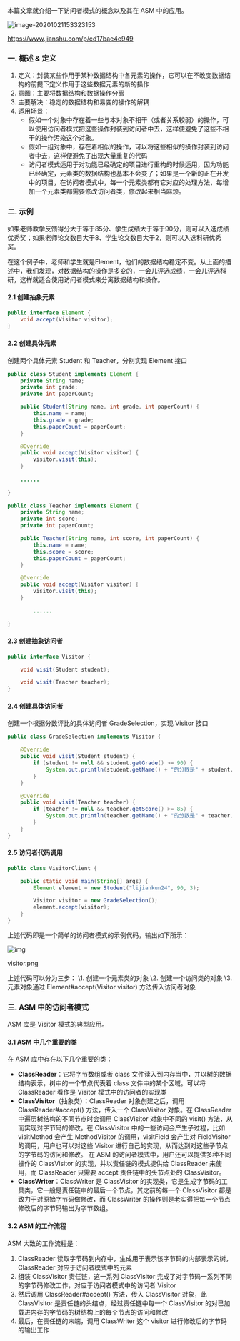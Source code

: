 本篇文章就介绍一下访问者模式的概念以及其在 ASM 中的应用。



![image-20201021153323153](http://wupan.dns.army:5000/wupan/Typora-Picgo-Gitee/raw/branch/master/img/20201021153323.png)



https://www.jianshu.com/p/cd17bae4e949



### 一. 概述 & 定义

1. 定义：封装某些作用于某种数据结构中各元素的操作，它可以在不改变数据结构的前提下定义作用于这些数据元素的新的操作
2. 意图：主要将数据结构和数据操作分离
3. 主要解决：稳定的数据结构和易变的操作的解耦
4. 适用场景：
   - 假如一个对象中存在着一些与本对象不相干（或者关系较弱）的操作，可以使用访问者模式把这些操作封装到访问者中去，这样便避免了这些不相干的操作污染这个对象。
   - 假如一组对象中，存在着相似的操作，可以将这些相似的操作封装到访问者中去，这样便避免了出现大量重复的代码
   - 访问者模式适用于对功能已经确定的项目进行重构的时候适用，因为功能已经确定，元素类的数据结构也基本不会变了；如果是一个新的正在开发中的项目，在访问者模式中，每一个元素类都有它对应的处理方法，每增加一个元素类都需要修改访问者类，修改起来相当麻烦。

### 二. 示例

如果老师教学反馈得分大于等于85分、学生成绩大于等于90分，则可以入选成绩优秀奖；如果老师论文数目大于8、学生论文数目大于2，则可以入选科研优秀奖。

在这个例子中，老师和学生就是Element，他们的数据结构稳定不变。从上面的描述中，我们发现，对数据结构的操作是多变的，一会儿评选成绩，一会儿评选科研，这样就适合使用访问者模式来分离数据结构和操作。

#### 2.1 创建抽象元素



```java
public interface Element {
    void accept(Visitor visitor);
}
```

#### 2.2 创建具体元素

创建两个具体元素 Student 和 Teacher，分别实现 Element 接口



```java
public class Student implements Element {
    private String name;
    private int grade;
    private int paperCount;

    public Student(String name, int grade, int paperCount) {
        this.name = name;
        this.grade = grade;
        this.paperCount = paperCount;
    }

    @Override
    public void accept(Visitor visitor) {
        visitor.visit(this);
    }
        
    ......
      
}
```



```java
public class Teacher implements Element {
    private String name;
    private int score;
    private int paperCount;

    public Teacher(String name, int score, int paperCount) {
        this.name = name;
        this.score = score;
        this.paperCount = paperCount;
    }

    @Override
    public void accept(Visitor visitor) {
        visitor.visit(this);
    }

        ......
      
}
```

#### 2.3 创建抽象访问者



```java
public interface Visitor {

    void visit(Student student);

    void visit(Teacher teacher);
}
```

#### 2.4 创建具体访问者

创建一个根据分数评比的具体访问者 GradeSelection，实现 Visitor 接口



```java
public class GradeSelection implements Visitor {

    @Override
    public void visit(Student student) {
        if (student != null && student.getGrade() >= 90) {
            System.out.println(student.getName() + "的分数是" + student.getGrade() + "，荣获了成绩优秀奖。");
        }
    }

    @Override
    public void visit(Teacher teacher) {
        if (teacher != null && teacher.getScore() >= 85) {
            System.out.println(teacher.getName() + "的分数是" + teacher.getScore() + "，荣获了成绩优秀奖。");
        }
    }
}
```

#### 2.5 访问者代码调用



```java
public class VisitorClient {

    public static void main(String[] args) {
        Element element = new Student("lijiankun24", 90, 3);

        Visitor visitor = new GradeSelection();
        element.accept(visitor);
    }
}
```

上述代码即是一个简单的访问者模式的示例代码，输出如下所示：



![img](https:////upload-images.jianshu.io/upload_images/4179925-7a83f10470c413b7.png?imageMogr2/auto-orient/strip|imageView2/2/w/1200/format/webp)

visitor.png

上述代码可以分为三步：
 \1. 创建一个元素类的对象
 \2. 创建一个访问类的对象
 \3. 元素对象通过 Element#accept(Visitor visitor) 方法传入访问者对象

### 三. ASM 中的访问者模式

ASM 库是 Visitor 模式的典型应用。

#### 3.1 ASM 中几个重要的类

在 ASM 库中存在以下几个重要的类：

- **ClassReader**：它将字节数组或者 class 文件读入到内存当中，并以树的数据结构表示，树中的一个节点代表着 class 文件中的某个区域。可以将 ClassReader 看作是 Visitor 模式中的访问者的实现类
- **ClassVisitor**（抽象类）：ClassReader 对象创建之后，调用 ClassReader#accept() 方法，传入一个 ClassVisitor 对象。在 ClassReader 中遍历树结构的不同节点时会调用 ClassVisitor 对象中不同的 visit() 方法，从而实现对字节码的修改。在 ClassVisitor 中的一些访问会产生子过程，比如 visitMethod 会产生 MethodVisitor 的调用，visitField 会产生对 FieldVisitor 的调用，用户也可以对这些 Visitor 进行自己的实现，从而达到对这些子节点的字节码的访问和修改。
   在 ASM 的访问者模式中，用户还可以提供多种不同操作的 ClassVisitor 的实现，并以责任链的模式提供给 ClassReader 来使用，而 ClassReader 只需要 accept 责任链中的头节点处的 ClassVisitor。
- **ClassWriter**：ClassWriter 是 ClassVisitor 的实现类，它是生成字节码的工具类，它一般是责任链中的最后一个节点，其之前的每一个 ClassVisitor 都是致力于对原始字节码做修改，而 ClassWriter 的操作则是老实得把每一个节点修改后的字节码输出为字节数组。

#### 3.2 ASM 的工作流程

ASM 大致的工作流程是：

1. ClassReader 读取字节码到内存中，生成用于表示该字节码的内部表示的树，ClassReader 对应于访问者模式中的元素
2. 组装 ClassVisitor 责任链，这一系列 ClassVisitor 完成了对字节码一系列不同的字节码修改工作，对应于访问者模式中的访问者 Visitor
3. 然后调用 ClassReader#accept() 方法，传入 ClassVisitor 对象，此 ClassVisitor 是责任链的头结点，经过责任链中每一个 ClassVisitor 的对已加载进内存的字节码的树结构上的每个节点的访问和修改
4. 最后，在责任链的末端，调用 ClassWriter 这个 visitor 进行修改后的字节码的输出工作

